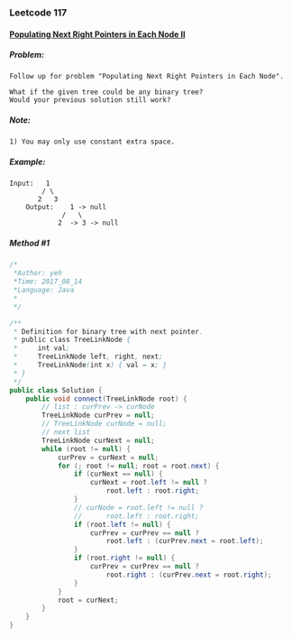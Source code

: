 

### Leetcode 117
#### [Populating Next Right Pointers in Each Node II](https://leetcode.com/problems/populating-next-right-pointers-in-each-node-ii)

  

##### ***Problem:***

    Follow up for problem "Populating Next Right Pointers in Each Node".

    What if the given tree could be any binary tree? 
    Would your previous solution still work?
    
##### ***Note:***

    1) You may only use constant extra space.
    

##### ***Example:***

    Input:   1
            / \
           2   3
        Output:    1 -> null
                 /   \
                2  -> 3 -> null

##### *Method #1*
``` java
/*
 *Author: yeh
 *Time: 2017_08_14
 *Language: Java
 *
 */

/**
 * Definition for binary tree with next pointer.
 * public class TreeLinkNode {
 *     int val;
 *     TreeLinkNode left, right, next;
 *     TreeLinkNode(int x) { val = x; }
 * }
 */
public class Solution {
    public void connect(TreeLinkNode root) {
        // list : curPrev -> curNode
        TreeLinkNode curPrev = null;
        // TreeLinkNode curNode = null;
        // next list
        TreeLinkNode curNext = null;
        while (root != null) {
            curPrev = curNext = null;
            for (; root != null; root = root.next) {
                if (curNext == null) {
                    curNext = root.left != null ? 
                        root.left : root.right;
                }
                // curNode = root.left != null ? 
                //      root.left : root.right;
                if (root.left != null) {
                    curPrev = curPrev == null ? 
                        root.left : (curPrev.next = root.left);
                }
                if (root.right != null) {
                    curPrev = curPrev == null ? 
                        root.right : (curPrev.next = root.right);
                }
            }
            root = curNext;
        }
    }
}


```


